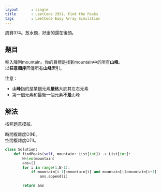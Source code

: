 ```yaml
---
layout      : single
title       : LeetCode 2951. Find the Peaks
tags        : LeetCode Easy Array Simulation
---
```

周賽374。放水題，好康的還在後頭。

## 題目

輸入陣列mountain。你的目標是找到mountain中的所有**山峰**。  
以**任意順序**回傳所有**山峰**索引。  

注意：  

- **山峰**指的是某個元素**嚴格**大於其左右元素  
- 第一個元素和最後一個元素**不是**山峰  

## 解法

按照題意模擬。  

時間複雜度O(N)。  
空間複雜度O(1)。  

```python
class Solution:
    def findPeaks(self, mountain: List[int]) -> List[int]:
        N=len(mountain)
        ans=[]
        for i in range(1,N-1):
            if mountain[i-1]<mountain[i] and mountain[i]>mountain[i+1]:
                ans.append(i)
                
        return ans  
```
